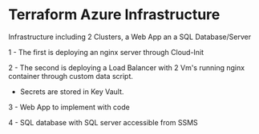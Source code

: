 # Terraform Azure Infrastructure
Infrastructure including 2 Clusters, a Web App an a SQL Database/Server

1 - The first is deploying an nginx server through Cloud-Init

2 - The second is deploying a Load Balancer with 2 Vm's running nginx container through custom data script.

  -  Secrets are stored in Key Vault.

3 - Web App to implement with code

4 - SQL database with SQL server accessible from SSMS
